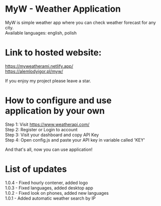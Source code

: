 # MyW - Weather Application

MyW is simple weather app where you can check weather forecast for any city. <br>
Available languages: english, polish <br>

# Link to hosted website:

https://myweatherami.netlify.app/ <br>
https://alemlodyigor.pl/myw/ <br>

If you enjoy my project please leave a star.

# How to configure and use application by your own

Step 1: Visit https://www.weatherapi.com/ <br>
Step 2: Register or Login to account <br>
Step 3: Visit your dashboard and copy API Key <br>
Step 4: Open config.js and paste your API key in variable called 'KEY' <br>

And that's all, now you can use application!

# List of updates
1.0.4 - Fixed hourly contener, added logo <br>
1.0.3 - Fixed languages, added desktop app <br>
1.0.2 - Fixed look on phones, added new languages <br>
1.0.1 - Added automatic weather search by IP

